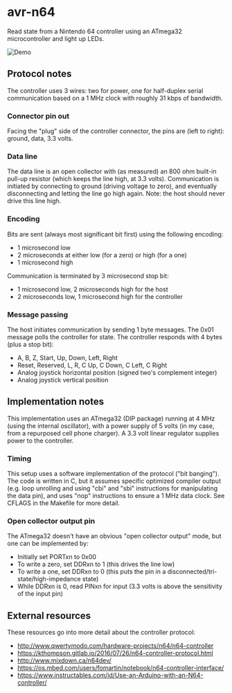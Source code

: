# avr-n64

Read state from a Nintendo 64 controller using an ATmega32 microcontroller and light up LEDs.

![Demo](../data/demo.gif)

## Protocol notes
The controller uses 3 wires: two for power, one for half-duplex serial communication based on a 1 MHz clock with roughly 31 kbps of bandwidth.

### Connector pin out
Facing the "plug" side of the controller connector, the pins are (left to right): ground, data, 3.3 volts.

### Data line
The data line is an open collector with (as measured) an 800 ohm built-in pull-up resistor (which keeps the line high, at 3.3 volts). Communication is initiated by connecting to ground (driving voltage to zero), and eventually disconnecting and letting the line go high again. Note: the host should never drive this line high.

### Encoding
Bits are sent (always most significant bit first) using the following encoding:

* 1 microsecond low
* 2 microseconds at either low (for a zero) or high (for a one)
* 1 microsecond high

Communication is terminated by 3 microsecond stop bit:

* 1 microsecond low, 2 microseconds high for the host
* 2 microseconds low, 1 microsecond high for the controller

### Message passing
The host initiates communication by sending 1 byte messages. The 0x01 message polls the controller for state. The controller responds with 4 bytes (plus a stop bit):

* A, B, Z, Start, Up, Down, Left, Right
* Reset, Reserved, L, R, C Up, C Down, C Left, C Right
* Analog joystick horizontal position (signed two's complement integer)
* Analog joystick vertical position

## Implementation notes
This implementation uses an ATmega32 (DIP package) running at 4 MHz (using the internal oscillator), with a power supply of 5 volts (in my case, from a repurposed cell phone charger). A 3.3 volt linear regulator supplies power to the controller.

### Timing
This setup uses a software implementation of the protocol ("bit banging"). The code is written in C, but it assumes specific optimized compiler output (e.g. loop unrolling and using "cbi" and "sbi" instructions for manipulating the data pin), and uses "nop" instructions to ensure a 1 MHz data clock. See CFLAGS in the Makefile for more detail.

### Open collector output pin
The ATmega32 doesn't have an obvious "open collector output" mode, but one can be implemented by:

* Initially set PORTxn to 0x00
* To write a zero, set DDRxn to 1 (this drives the line low)
* To write a one, set DDRxn to 0 (this puts the pin in a disconnected/tri-state/high-impedance state)
* While DDRxn is 0, read PINxn for input (3.3 volts is above the sensitivity of the input pin)

## External resources
These resources go into more detail about the controller protocol:

- http://www.qwertymodo.com/hardware-projects/n64/n64-controller
- https://kthompson.gitlab.io/2016/07/26/n64-controller-protocol.html
- http://www.mixdown.ca/n64dev/
- https://os.mbed.com/users/fomartin/notebook/n64-controller-interface/
- https://www.instructables.com/id/Use-an-Arduino-with-an-N64-controller/
